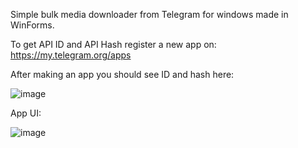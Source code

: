 Simple bulk media downloader from Telegram for windows made in WinForms.


To get API ID and API Hash register a new app on: https://my.telegram.org/apps

After making an app you should see ID and hash here:

![image](https://github.com/user-attachments/assets/dc818447-639e-4f78-a16c-5fb595f109bf)

App UI:

![image](https://github.com/user-attachments/assets/2592e893-64f4-4ff6-9fe4-0784992e2aa0)
